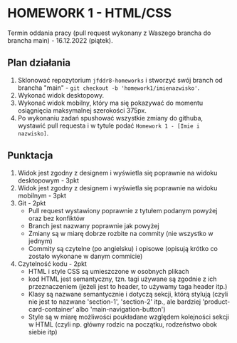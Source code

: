 # HOMEWORK 1 - HTML/CSS

Termin oddania pracy (pull request wykonany z Waszego brancha do brancha main) - 16.12.2022 (piątek).

## Plan działania

1. Sklonować repozytorium `jfddr8-homeworks` i stworzyć swój branch od brancha "main" - `git checkout -b 'homework1/imienazwisko'`.
2. Wykonać widok desktopowy.
3. Wykonać widok mobilny, który ma się pokazywać do momentu osiągnięcia maksymalnej szerokości 375px.
4. Po wykonaniu zadań spushować wszystkie zmiany do githuba, wystawić pull requesta i w tytule podać `Homework 1 - [Imie i nazwisko]`.

## Punktacja

1. Widok jest zgodny z designem i wyświetla się poprawnie na widoku desktopowym - 3pkt
2. Widok jest zgodny z designem i wyświetla się poprawnie na widoku mobilnym - 3pkt
3. Git - 2pkt
   - Pull request wystawiony poprawnie z tytułem podanym powyżej oraz bez konfiktów
   - Branch jest nazwany poprawnie jak powyżej
   - Zmiany są w miarę dobrze rozbite na commity (nie wszystko w jednym)
   - Commity są czytelne (po angielsku) i opisowe (opisują krótko co zostało wykonane w danym commicie)
4. Czytelność kodu - 2pkt
   - HTML i style CSS są umieszczone w osobnych plikach
   - kod HTML jest semantyczny, tzn. tagi używane są zgodnie z ich przeznaczeniem (jeżeli jest to header, to używamy taga header itp.)
   - Klasy są nazwane semantycznie i dotyczą sekcji, którą stylują (czyli nie jest to nazwane 'section-1', 'section-2' itp., ale bardziej 'product-card-container' albo 'main-navigation-button')
   - Style są w miarę możliwości poukładane względem kolejności sekcji w HTML (czyli np. główny rodzic na początku, rodzeństwo obok siebie itp)
